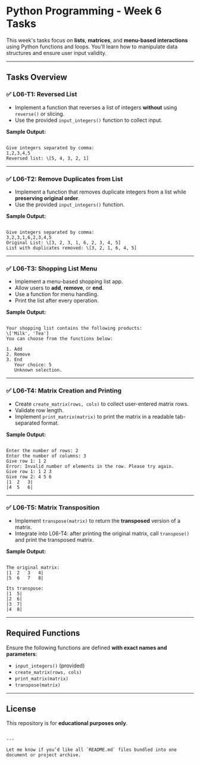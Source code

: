 # Python Programming - Week 6 Tasks

This week's tasks focus on **lists**, **matrices**, and **menu-based interactions** using Python functions and loops. You'll learn how to manipulate data structures and ensure user input validity.

---

## Tasks Overview

### ✅ L06-T1: Reversed List

- Implement a function that reverses a list of integers **without** using `reverse()` or slicing.
- Use the provided `input_integers()` function to collect input.

**Sample Output:**
```

Give integers separated by comma:
1,2,3,4,5
Reversed list: \[5, 4, 3, 2, 1]

```

---

### ✅ L06-T2: Remove Duplicates from List

- Implement a function that removes duplicate integers from a list while **preserving original order**.
- Use the provided `input_integers()` function.

**Sample Output:**
```

Give integers separated by comma:
3,2,3,1,6,2,3,4,5
Original List: \[3, 2, 3, 1, 6, 2, 3, 4, 5]
List with duplicates removed: \[3, 2, 1, 6, 4, 5]

```

---

### ✅ L06-T3: Shopping List Menu 

- Implement a menu-based shopping list app.
- Allow users to **add**, **remove**, or **end**.
- Use a function for menu handling.
- Print the list after every operation.

**Sample Output:**
```

Your shopping list contains the following products:
\['Milk', 'Tea']
You can choose from the functions below:

1. Add
2. Remove
3. End
   Your choice: 5
   Unknown selection.

```

---

### ✅ L06-T4: Matrix Creation and Printing 

- Create `create_matrix(rows, cols)` to collect user-entered matrix rows.
- Validate row length.
- Implement `print_matrix(matrix)` to print the matrix in a readable tab-separated format.

**Sample Output:**
```

Enter the number of rows: 2
Enter the number of columns: 3
Give row 1: 1 2
Error: Invalid number of elements in the row. Please try again.
Give row 1: 1 2 3
Give row 2: 4 5 6
|1	2	3|
|4	5	6|

```

---

### ✅ L06-T5: Matrix Transposition 

- Implement `transpose(matrix)` to return the **transposed** version of a matrix.
- Integrate into L06-T4: after printing the original matrix, call `transpose()` and print the transposed matrix.

**Sample Output:**
```

The original matrix:
|1	2	3	4|
|5	6	7	8|

Its transpose:
|1	5|
|2	6|
|3	7|
|4	8|

```

---

## Required Functions

Ensure the following functions are defined **with exact names and parameters**:

- `input_integers()` (provided)
- `create_matrix(rows, cols)`
- `print_matrix(matrix)`
- `transpose(matrix)`

---

## License

This repository is for **educational purposes only**.
```

---

Let me know if you’d like all `README.md` files bundled into one document or project archive.
